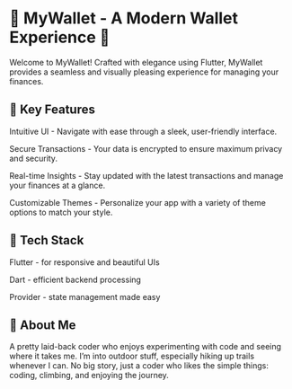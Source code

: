 # 🌟 MyWallet - A Modern Wallet Experience 🌟

Welcome to MyWallet! Crafted with elegance using Flutter, MyWallet provides a seamless and visually pleasing experience for managing your finances.

## 📲 Key Features

Intuitive UI - Navigate with ease through a sleek, user-friendly interface.

Secure Transactions - Your data is encrypted to ensure maximum privacy and security.

Real-time Insights - Stay updated with the latest transactions and manage your finances at a glance.

Customizable Themes - Personalize your app with a variety of theme options to match your style.

## 🚀 Tech Stack

Flutter - for responsive and beautiful UIs

Dart - efficient backend processing

Provider - state management made easy

## 👋 About Me
A pretty laid-back coder who enjoys experimenting with code and seeing where it takes me. 
I’m into outdoor stuff, especially hiking up trails whenever I can. No big story, just a coder who likes the simple things: coding, climbing, and enjoying the journey.
